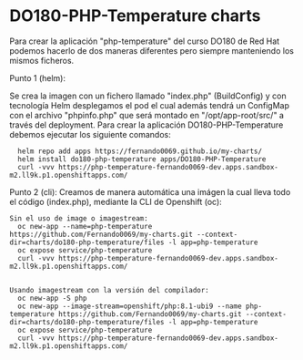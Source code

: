 # DO180-PHP-Temperature charts

Para crear la aplicación "php-temperature" del curso DO180 de Red Hat podemos hacerlo de dos maneras diferentes pero siempre manteniendo los mismos ficheros.

Punto 1 (helm):

Se crea la imagen con un fichero llamado "index.php" (BuildConfig) y con tecnología Helm desplegamos el pod el cual además tendrá un ConfigMap con el archivo "phpinfo.php" que será montado en "/opt/app-root/src/" a través del deployment.
Para crear la aplicación DO180-PHP-Temperature debemos ejecutar los siguiente comandos:
```
  helm repo add apps https://fernando0069.github.io/my-charts/
  helm install do180-php-temperature apps/DO180-PHP-Temperature
  curl -vvv https://php-temperature-fernando0069-dev.apps.sandbox-m2.ll9k.p1.openshiftapps.com/
```

Punto 2 (cli):
  Creamos de manera automática una imágen la cual lleva todo el código (index.php), mediante la CLI de Openshift (oc):
```
Sin el uso de image o imagestream:
  oc new-app --name=php-temperature https://github.com/Fernando0069/my-charts.git --context-dir=charts/do180-php-temperature/files -l app=php-temperature
  oc expose service/php-temperature
  curl -vvv https://php-temperature-fernando0069-dev.apps.sandbox-m2.ll9k.p1.openshiftapps.com/


Usando imagestream con la versión del compilador:
  oc new-app -S php
  oc new-app --image-stream=openshift/php:8.1-ubi9 --name php-temperature https://github.com/Fernando0069/my-charts.git --context-dir=charts/do180-php-temperature/files -l app=php-temperature
  oc expose service/php-temperature
  curl -vvv https://php-temperature-fernando0069-dev.apps.sandbox-m2.ll9k.p1.openshiftapps.com/
```
